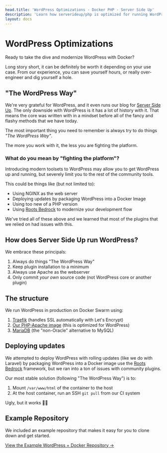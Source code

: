 ```yaml
---
head.title: 'WordPress Optimizations - Docker PHP - Server Side Up'
description: 'Learn how serverideup/php is optimized for running WordPress in production.'
layout: docs
---
```


# WordPress Optimizations
Ready to take the dive and modernize WordPress with Docker?

Long story short, it can be definitely be worth it depending on your use case. From our experience, you can save yourself hours, or really over-engineer and dig yourself a hole.

## "The WordPress Way"
We're very grateful for WordPress, and it even runs our blog for [Server Side Up](https://serversideup.net/). The only downside with WordPress is it has a lot of history with it. That means the core was written with in a mindset before all of the fancy and flashy methods that we have today.

The most important thing you need to remember is always try to do things _"The WordPress Way"_.

The more you work with it, the less you are fighting the platform.

### What do you mean by "fighting the platform"?
Introducing modern toolsets to WordPress may allow you to get WordPress up and running, but severely limit you to the rest of the community tools.

This could be things like (but not limited to):
* Using NGINX as the web server
* Deploying updates by packaging WordPress into a Docker Image
* Using too new of a PHP version
* Using [Roots Bedrock](https://roots.io/) to modernize your development flow

We've tried all of these above and we learned that most of the plugins that we relied on had issues with this.

## How does Server Side Up run WordPress?
We embrace these principals:
1. Always do things "The WordPress Way"
1. Keep plugin installation to a minimum
1. Always use Apache as the webserver
1. Only commit _your own_ source code (not WordPress core or another plugin)

## The structure
We run WordPress in production on Docker Swarm using:
1. [Traefik](https://traefik.io/traefik/) (handles SSL automatically with Let's Encrypt)
2. [Our PHP-Apache image](https://hub.docker.com/r/serversideup/php/tags?name=fpm-apache&page=1&ordering=-name) (this is optimized for WordPress)
3. [MariaDB](https://hub.docker.com/_/mariadb) (the "non-Oracle" alternative to MySQL)

## Deploying updates
We attempted to deploy WordPress with rolling updates (like we do with Laravel) by packaging WordPress into a Docker image use the [Roots Bedrock](https://roots.io/) framework, but we ran into a ton of issues with community plugins.

Our most stable solution (following "The WordPress Way") is to:
1. Mount `/var/www/html` of the container to the host
2. At the host container, run an SSH `git pull` from our CI system

Ugly, but it works 🤷‍♂️

## Example Repository
We included an example repository that makes it easy for you to clone down and get started.

[View the Example WordPress + Docker Repository →](https://github.com/serversideup/docker-wordpress)
